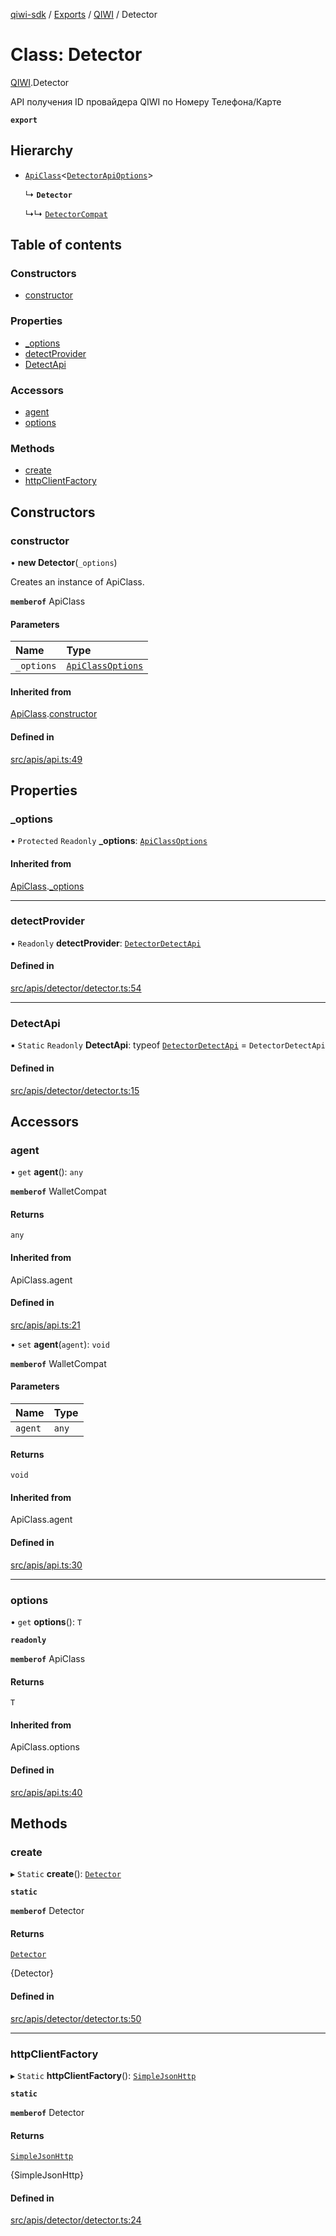 [qiwi-sdk](../README.md) / [Exports](../modules.md) / [QIWI](../modules/QIWI.md) / Detector

# Class: Detector

[QIWI](../modules/QIWI.md).Detector

API получения ID провайдера QIWI по Номеру Телефона/Карте

**`export`**

## Hierarchy

- [`ApiClass`](internal_.ApiClass.md)<[`DetectorApiOptions`](../modules/QIWI.md#detectorapioptions)\>

  ↳ **`Detector`**

  ↳↳ [`DetectorCompat`](QIWI.DetectorCompat.md)

## Table of contents

### Constructors

- [constructor](QIWI.Detector.md#constructor)

### Properties

- [\_options](QIWI.Detector.md#_options)
- [detectProvider](QIWI.Detector.md#detectprovider)
- [DetectApi](QIWI.Detector.md#detectapi)

### Accessors

- [agent](QIWI.Detector.md#agent)
- [options](QIWI.Detector.md#options)

### Methods

- [create](QIWI.Detector.md#create)
- [httpClientFactory](QIWI.Detector.md#httpclientfactory)

## Constructors

### constructor

• **new Detector**(`_options`)

Creates an instance of ApiClass.

**`memberof`** ApiClass

#### Parameters

| Name | Type |
| :------ | :------ |
| `_options` | [`ApiClassOptions`](../interfaces/internal_.ApiClassOptions.md) |

#### Inherited from

[ApiClass](internal_.ApiClass.md).[constructor](internal_.ApiClass.md#constructor)

#### Defined in

[src/apis/api.ts:49](https://github.com/AlexXanderGrib/node-qiwi-sdk/blob/0783ca8/src/apis/api.ts#L49)

## Properties

### \_options

• `Protected` `Readonly` **\_options**: [`ApiClassOptions`](../interfaces/internal_.ApiClassOptions.md)

#### Inherited from

[ApiClass](internal_.ApiClass.md).[_options](internal_.ApiClass.md#_options)

___

### detectProvider

• `Readonly` **detectProvider**: [`DetectorDetectApi`](internal_.DetectorDetectApi.md)

#### Defined in

[src/apis/detector/detector.ts:54](https://github.com/AlexXanderGrib/node-qiwi-sdk/blob/0783ca8/src/apis/detector/detector.ts#L54)

___

### DetectApi

▪ `Static` `Readonly` **DetectApi**: typeof [`DetectorDetectApi`](internal_.DetectorDetectApi.md) = `DetectorDetectApi`

#### Defined in

[src/apis/detector/detector.ts:15](https://github.com/AlexXanderGrib/node-qiwi-sdk/blob/0783ca8/src/apis/detector/detector.ts#L15)

## Accessors

### agent

• `get` **agent**(): `any`

**`memberof`** WalletCompat

#### Returns

`any`

#### Inherited from

ApiClass.agent

#### Defined in

[src/apis/api.ts:21](https://github.com/AlexXanderGrib/node-qiwi-sdk/blob/0783ca8/src/apis/api.ts#L21)

• `set` **agent**(`agent`): `void`

**`memberof`** WalletCompat

#### Parameters

| Name | Type |
| :------ | :------ |
| `agent` | `any` |

#### Returns

`void`

#### Inherited from

ApiClass.agent

#### Defined in

[src/apis/api.ts:30](https://github.com/AlexXanderGrib/node-qiwi-sdk/blob/0783ca8/src/apis/api.ts#L30)

___

### options

• `get` **options**(): `T`

**`readonly`**

**`memberof`** ApiClass

#### Returns

`T`

#### Inherited from

ApiClass.options

#### Defined in

[src/apis/api.ts:40](https://github.com/AlexXanderGrib/node-qiwi-sdk/blob/0783ca8/src/apis/api.ts#L40)

## Methods

### create

▸ `Static` **create**(): [`Detector`](QIWI.Detector.md)

**`static`**

**`memberof`** Detector

#### Returns

[`Detector`](QIWI.Detector.md)

{Detector}

#### Defined in

[src/apis/detector/detector.ts:50](https://github.com/AlexXanderGrib/node-qiwi-sdk/blob/0783ca8/src/apis/detector/detector.ts#L50)

___

### httpClientFactory

▸ `Static` **httpClientFactory**(): [`SimpleJsonHttp`](internal_.SimpleJsonHttp.md)

**`static`**

**`memberof`** Detector

#### Returns

[`SimpleJsonHttp`](internal_.SimpleJsonHttp.md)

{SimpleJsonHttp}

#### Defined in

[src/apis/detector/detector.ts:24](https://github.com/AlexXanderGrib/node-qiwi-sdk/blob/0783ca8/src/apis/detector/detector.ts#L24)
